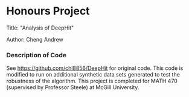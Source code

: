# Honours Project 
Title: "Analysis of DeepHit"

Author: Cheng Andrew

### Description of Code

See https://github.com/chl8856/DeepHit for original code. This code is modified to run on additional synthetic data sets generated to test the robustness of the algorithm. This project is completed for MATH 470 (supervised by Professor Steele) at McGill University. 


